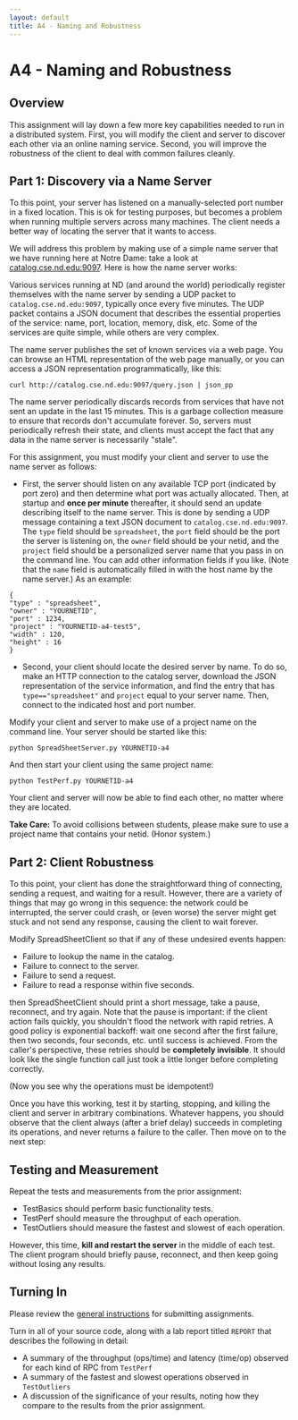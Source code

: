 ```yaml
---
layout: default
title: A4 - Naming and Robustness
---
```


# A4 - Naming and Robustness

## Overview

This assignment will lay down a few more key capabilities needed
to run in a distributed system.  First, you will modify the client
and server to discover each other via an online naming service.
Second, you will improve the robustness of the client to deal
with common failures cleanly.

## Part 1: Discovery via a Name Server

To this point, your server has listened on a manually-selected port number
in a fixed location.  This is ok for testing purposes, but becomes a problem
when running multiple servers across many machines.  The client needs a better
way of locating the server that it wants to access.

We will address this problem by making use of a simple name server that
we have running here at Notre Dame: take a look at [catalog.cse.nd.edu:9097](http://catalog.cse.nd.edu:9097).
Here is how the name server works:

Various services running at ND (and around the world) periodically register
themselves with the name server by sending a UDP packet to `catalog.cse.nd.edu:9097`,
typically once every five minutes.  The UDP packet contains a JSON document
that describes the essential properties of the service: name, port, location, memory, disk, etc.
Some of the services are quite simple, while others are very complex.

The name server publishes the set of known services via a web page.
You can browse an HTML representation of the web page manually, or you can access
a JSON representation programmatically, like this:

```
curl http://catalog.cse.nd.edu:9097/query.json | json_pp
```

The name server periodically discards records from services
that have not sent an update in the last 15 minutes.
This is a garbage collection measure to ensure that records
don't accumulate forever.  So, servers must periodically
refresh their state, and clients must accept the fact that any data in the
name server is necessarily "stale".

For this assignment, you must modify your client and server to use the name server as follows:

- First, the server should listen on any available TCP port
(indicated by port zero) and then determine what port was actually allocated.
Then, at startup and **once per minute** thereafter, it should send an update
describing itself to the name server.  This is done by sending a UDP message
containing a text JSON document to `catalog.cse.nd.edu:9097`.  The `type` field
should be `spreadsheet`, the `port` field should be the port the server is listening on,
the `owner` field should be your netid, and the `project` field should be a personalized
server name that you pass in on the command line.  You can add other information fields
if you like.
(Note that the `name` field is automatically filled in with the host name by the name server.)
As an example:

```
{
"type" : "spreadsheet",
"owner" : "YOURNETID",
"port" : 1234,
"project" : "YOURNETID-a4-test5",
"width" : 120,
"height" : 16
}
```

- Second, your client should locate the desired server by name.
To do so, make an HTTP connection to the catalog server, download
the JSON representation of the service information, and find the
entry that has `type=="spreadsheet"` and `project` equal to your
server name.  Then, connect to the indicated host and port number.

Modify your client and server to make use of a project name on the command line.
Your server should be started like this:

```
python SpreadSheetServer.py YOURNETID-a4
```

And then start your client using the same project name:

```
python TestPerf.py YOURNETID-a4
```

Your client and server will now be able to find each other,
no matter where they are located.

**Take Care:** To avoid collisions between students, please make
sure to use a project name that contains your netid.  (Honor system.)

## Part 2: Client Robustness

To this point, your client has done the straightforward thing of connecting,
sending a request, and waiting for a result.  However, there are a variety
of things that may go wrong in this sequence: the network could be interrupted,
the server could crash, or (even worse) the server might get stuck and not
send any response, causing the client to wait forever.

Modify SpreadSheetClient so that if any of these undesired events happen:
- Failure to lookup the name in the catalog.
- Failure to connect to the server.
- Failure to send a request.
- Failure to read a response within five seconds.

then SpreadSheetClient should print a short message, take a pause, reconnect, and try again.
Note that the pause is important: if the client action fails quickly,
you shouldn't flood the network with rapid retries.
A good policy is exponential backoff: wait one second after the first failure,
then two seconds, four seconds, etc. until success is achieved.
From the caller's perspective, these retries should be **completely invisible**.
It should look like the single function call just took a little longer before
completing correctly.

(Now you see why the operations must be idempotent!)

Once you have this working, test it by starting, stopping, and killing the client and
server in arbitrary combinations.  Whatever happens, you should observe that the
client always (after a brief delay) succeeds in completing its operations, and
never returns a failure to the caller.  Then move on to the next step:

## Testing and Measurement

Repeat the tests and measurements from the prior assignment:
- TestBasics should perform basic functionality tests.
- TestPerf should measure the throughput of each operation.
- TestOutliers should measure the fastest and slowest of each operation.

However, this time, **kill and restart the server** in the middle of each test.
The client program should briefly pause, reconnect, and then keep going without
losing any results.

## Turning In

Please review the [general instructions](general) for submitting assignments.

Turn in all of your source code, along with a lab report titled `REPORT` that describes the following in detail:
- A summary of the throughput (ops/time) and latency (time/op) observed for each kind of RPC from `TestPerf`
- A summary of the fastest and slowest operations observed in `TestOutliers`
- A discussion of the significance of your results, noting how they compare to the results from the prior assignment.
